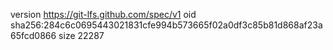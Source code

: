 version https://git-lfs.github.com/spec/v1
oid sha256:284c6c0695443021831cfe994b573665f02a0df3c85b81d868af23a65fcd0866
size 22287
